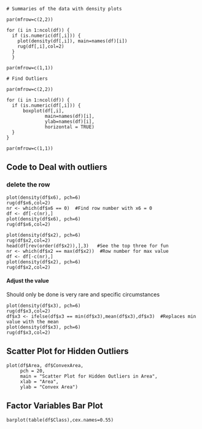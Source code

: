 ```R{r}
# Summaries of the data with density plots

par(mfrow=c(2,2))   

for (i in 1:ncol(df)) {
  if (is.numeric(df[,i])) {
    plot(density(df[,i]), main=names(df)[i])
    rug(df[,i],col=2)
  }
  }

par(mfrow=c(1,1))

```

```R{r}
# Find Outliers

par(mfrow=c(2,2))

for (i in 1:ncol(df)) {
  if (is.numeric(df[,i])) {
      boxplot(df[,i], 
              main=names(df)[i],
              ylab=names(df)[i],
              horizontal = TRUE)
  }
}

par(mfrow=c(1,1))

```

## Code to Deal with outliers
### delete the row

```{r}
plot(density(df$x6), pch=6)
rug(df$x6,col=2)
nr <- which(df$x6 == 0)  #Find row number with x6 = 0
df <- df[-c(nr),]
plot(density(df$x6), pch=6)
rug(df$x6,col=2)

plot(density(df$x2), pch=6)
rug(df$x2,col=2)
head(df[rev(order(df$x2)),],3)   #See the top three for fun
nr <- which(df$x2 == max(df$x2))  #Row number for max value 
df <- df[-c(nr),]
plot(density(df$x2), pch=6)
rug(df$x2,col=2)

```

#### Adjust the value
Should only be done is very rare and specific circumstances

```R{r}
plot(density(df$x3), pch=6)
rug(df$x3,col=2)
df$x3 <- ifelse(df$x3 == min(df$x3),mean(df$x3),df$x3)  #Replaces min value with the mean
plot(density(df$x3), pch=6)
rug(df$x3,col=2)

```
## Scatter Plot for Hidden Outliers

```R{r}
plot(df$Area, df$ConvexArea, 
     pch = 20, 
     main = "Scatter Plot for Hidden Outliers in Area",
     xlab = "Area",
     ylab = "Convex Area")
```
## Factor Variables Bar Plot

```R{r}
barplot(table(df$Class),cex.names=0.55)
```